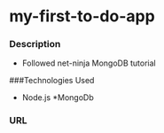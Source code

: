 # my-first-to-do-app

### Description
* Followed net-ninja MongoDB tutorial

###Technologies Used
* Node.js
*MongoDb

### URL



